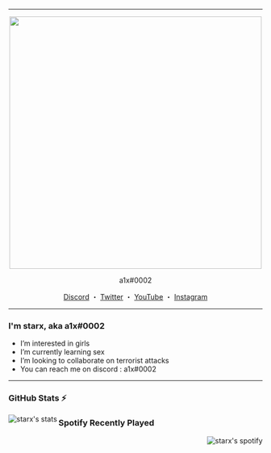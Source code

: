 
------
<p align="center">  
  <img src="banner.gif" width="500">
</p>
<p align="center">
    a1x#0002
<p align="center">
</p>
<p align="center">
<a href="https://discord.gg/8jJbGHUFwH">Discord</a>
    ・
    <a href="https://www.twitter.com/starxcpu">Twitter</a>
    ・
    <a href="https://www.youtube.com/starxa1">YouTube</a>
    ・
    <a href="https://www.instagram.com/starxa1/">Instagram</a>
</p>

<p align="center">  

--- 

### I'm starx, aka a1x#0002

- I’m interested in girls
- I’m currently learning sex
- I’m looking to collaborate on terrorist attacks
- You can reach me on discord : a1x#0002

---

### GitHub Stats :zap: 

<img align="left" alt="starx's stats" src="https://github-readme-stats-liart-six.vercel.app/api?username=starxcpu&show_icons=true&hide_border=true" />


### Spotify Recently Played

<img align="right" alt="starx's spotify" src="https://spotify-recently-played-readme.vercel.app/api?user=5yl1iwma72qfhnxme0ulybqgo)" />
